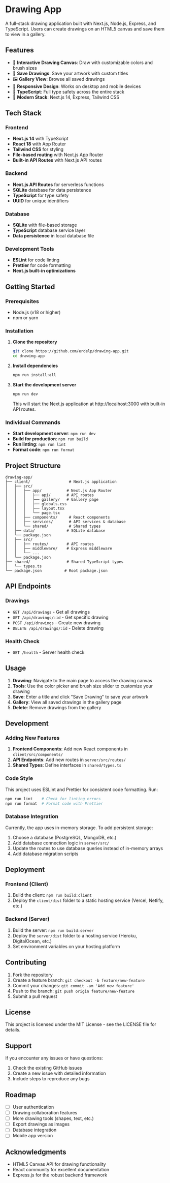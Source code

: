 # Drawing App

A full-stack drawing application built with Next.js, Node.js, Express, and TypeScript. Users can create drawings on an HTML5 canvas and save them to view in a gallery.

## Features

- 🎨 **Interactive Drawing Canvas**: Draw with customizable colors and brush sizes
- 💾 **Save Drawings**: Save your artwork with custom titles
- 🖼️ **Gallery View**: Browse all saved drawings
- 🎯 **Responsive Design**: Works on desktop and mobile devices
- 🔧 **TypeScript**: Full type safety across the entire stack
- 🚀 **Modern Stack**: Next.js 14, Express, Tailwind CSS

## Tech Stack

### Frontend

- **Next.js 14** with TypeScript
- **React 18** with App Router
- **Tailwind CSS** for styling
- **File-based routing** with Next.js App Router
- **Built-in API Routes** with Next.js API routes

### Backend

- **Next.js API Routes** for serverless functions
- **SQLite** database for data persistence
- **TypeScript** for type safety
- **UUID** for unique identifiers

### Database

- **SQLite** with file-based storage
- **TypeScript** database service layer
- **Data persistence** in local database file

### Development Tools

- **ESLint** for code linting
- **Prettier** for code formatting
- **Next.js built-in optimizations**

## Getting Started

### Prerequisites

- Node.js (v18 or higher)
- npm or yarn

### Installation

1. **Clone the repository**

   ```bash
   git clone https://github.com/erdelp/drawing-app.git
   cd drawing-app
   ```

2. **Install dependencies**

   ```bash
   npm run install:all
   ```

3. **Start the development server**

   ```bash
   npm run dev
   ```

   This will start the Next.js application at http://localhost:3000 with built-in API routes.

### Individual Commands

- **Start development server**: `npm run dev`
- **Build for production**: `npm run build`
- **Run linting**: `npm run lint`
- **Format code**: `npm run format`

## Project Structure

```
drawing-app/
├── client/                 # Next.js application
│   ├── src/
│   │   ├── app/           # Next.js App Router
│   │   │   ├── api/       # API routes
│   │   │   ├── gallery/   # Gallery page
│   │   │   ├── globals.css
│   │   │   ├── layout.tsx
│   │   │   └── page.tsx
│   │   ├── components/     # React components
│   │   ├── services/       # API services & database
│   │   └── shared/         # Shared types
│   ├── data/              # SQLite database
│   └── package.json
│   ├── src/
│   │   ├── routes/        # API routes
│   │   ├── middleware/    # Express middleware
│   │   └── ...
│   └── package.json
├── shared/                # Shared TypeScript types
│   └── types.ts
└── package.json          # Root package.json
```

## API Endpoints

### Drawings

- `GET /api/drawings` - Get all drawings
- `GET /api/drawings/:id` - Get specific drawing
- `POST /api/drawings` - Create new drawing
- `DELETE /api/drawings/:id` - Delete drawing

### Health Check

- `GET /health` - Server health check

## Usage

1. **Drawing**: Navigate to the main page to access the drawing canvas
2. **Tools**: Use the color picker and brush size slider to customize your drawing
3. **Save**: Enter a title and click "Save Drawing" to save your artwork
4. **Gallery**: View all saved drawings in the gallery page
5. **Delete**: Remove drawings from the gallery

## Development

### Adding New Features

1. **Frontend Components**: Add new React components in `client/src/components/`
2. **API Endpoints**: Add new routes in `server/src/routes/`
3. **Shared Types**: Define interfaces in `shared/types.ts`

### Code Style

This project uses ESLint and Prettier for consistent code formatting. Run:

```bash
npm run lint    # Check for linting errors
npm run format  # Format code with Prettier
```

### Database Integration

Currently, the app uses in-memory storage. To add persistent storage:

1. Choose a database (PostgreSQL, MongoDB, etc.)
2. Add database connection logic in `server/src/`
3. Update the routes to use database queries instead of in-memory arrays
4. Add database migration scripts

## Deployment

### Frontend (Client)

1. Build the client: `npm run build:client`
2. Deploy the `client/dist` folder to a static hosting service (Vercel, Netlify, etc.)

### Backend (Server)

1. Build the server: `npm run build:server`
2. Deploy the `server/dist` folder to a hosting service (Heroku, DigitalOcean, etc.)
3. Set environment variables on your hosting platform

## Contributing

1. Fork the repository
2. Create a feature branch: `git checkout -b feature/new-feature`
3. Commit your changes: `git commit -am 'Add new feature'`
4. Push to the branch: `git push origin feature/new-feature`
5. Submit a pull request

## License

This project is licensed under the MIT License - see the LICENSE file for details.

## Support

If you encounter any issues or have questions:

1. Check the existing GitHub issues
2. Create a new issue with detailed information
3. Include steps to reproduce any bugs

## Roadmap

- [ ] User authentication
- [ ] Drawing collaboration features
- [ ] More drawing tools (shapes, text, etc.)
- [ ] Export drawings as images
- [ ] Database integration
- [ ] Mobile app version

## Acknowledgments

- HTML5 Canvas API for drawing functionality
- React community for excellent documentation
- Express.js for the robust backend framework
